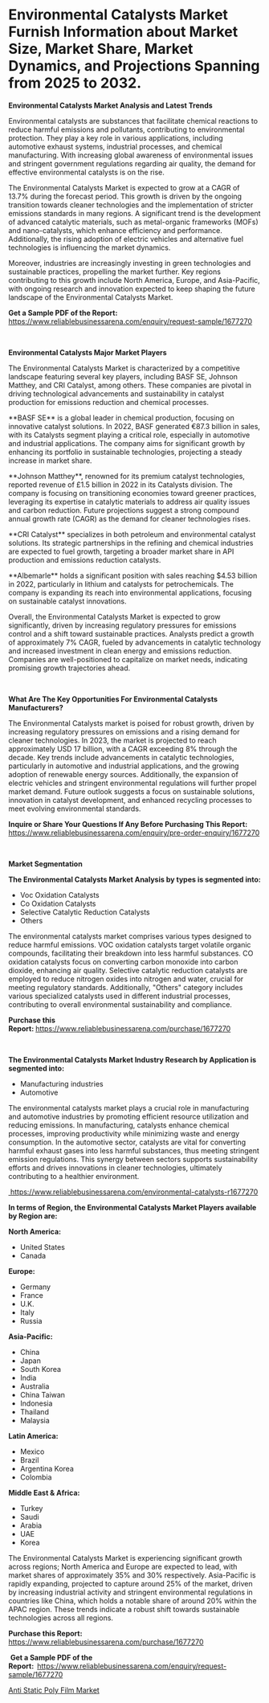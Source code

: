 <p><h1>Environmental Catalysts Market Furnish Information about Market Size, Market Share, Market Dynamics, and Projections Spanning from 2025 to 2032.</h1></p><p><strong>Environmental Catalysts Market Analysis and Latest Trends</strong></p>
<p><p>Environmental catalysts are substances that facilitate chemical reactions to reduce harmful emissions and pollutants, contributing to environmental protection. They play a key role in various applications, including automotive exhaust systems, industrial processes, and chemical manufacturing. With increasing global awareness of environmental issues and stringent government regulations regarding air quality, the demand for effective environmental catalysts is on the rise.</p><p>The Environmental Catalysts Market is expected to grow at a CAGR of 13.7% during the forecast period. This growth is driven by the ongoing transition towards cleaner technologies and the implementation of stricter emissions standards in many regions. A significant trend is the development of advanced catalytic materials, such as metal-organic frameworks (MOFs) and nano-catalysts, which enhance efficiency and performance. Additionally, the rising adoption of electric vehicles and alternative fuel technologies is influencing the market dynamics.</p><p>Moreover, industries are increasingly investing in green technologies and sustainable practices, propelling the market further. Key regions contributing to this growth include North America, Europe, and Asia-Pacific, with ongoing research and innovation expected to keep shaping the future landscape of the Environmental Catalysts Market.</p></p>
<p><strong>Get a Sample PDF of the Report:&nbsp;</strong> <a href="https://www.reliablebusinessarena.com/enquiry/request-sample/1677270?utm_campaign=3515&utm_medium=2&utm_source=Github&utm_content=ia&utm_term=31032025&utm_id=environmental-catalysts">https://www.reliablebusinessarena.com/enquiry/request-sample/1677270</a></p>
<p>&nbsp;</p>
<p><strong>Environmental Catalysts Major Market Players</strong></p>
<p><p>The Environmental Catalysts Market is characterized by a competitive landscape featuring several key players, including BASF SE, Johnson Matthey, and CRI Catalyst, among others. These companies are pivotal in driving technological advancements and sustainability in catalyst production for emissions reduction and chemical processes.</p><p>**BASF SE** is a global leader in chemical production, focusing on innovative catalyst solutions. In 2022, BASF generated €87.3 billion in sales, with its Catalysts segment playing a critical role, especially in automotive and industrial applications. The company aims for significant growth by enhancing its portfolio in sustainable technologies, projecting a steady increase in market share.</p><p>**Johnson Matthey**, renowned for its premium catalyst technologies, reported revenue of £1.5 billion in 2022 in its Catalysts division. The company is focusing on transitioning economies toward greener practices, leveraging its expertise in catalytic materials to address air quality issues and carbon reduction. Future projections suggest a strong compound annual growth rate (CAGR) as the demand for cleaner technologies rises.</p><p>**CRI Catalyst** specializes in both petroleum and environmental catalyst solutions. Its strategic partnerships in the refining and chemical industries are expected to fuel growth, targeting a broader market share in API production and emissions reduction catalysts.</p><p>**Albemarle** holds a significant position with sales reaching $4.53 billion in 2022, particularly in lithium and catalysts for petrochemicals. The company is expanding its reach into environmental applications, focusing on sustainable catalyst innovations.</p><p>Overall, the Environmental Catalysts Market is expected to grow significantly, driven by increasing regulatory pressures for emissions control and a shift toward sustainable practices. Analysts predict a growth of approximately 7% CAGR, fueled by advancements in catalytic technology and increased investment in clean energy and emissions reduction. Companies are well-positioned to capitalize on market needs, indicating promising growth trajectories ahead.</p></p>
<p>&nbsp;</p>
<p><strong>What Are The Key Opportunities For Environmental Catalysts Manufacturers?</strong></p>
<p><p>The Environmental Catalysts market is poised for robust growth, driven by increasing regulatory pressures on emissions and a rising demand for cleaner technologies. In 2023, the market is projected to reach approximately USD 17 billion, with a CAGR exceeding 8% through the decade. Key trends include advancements in catalytic technologies, particularly in automotive and industrial applications, and the growing adoption of renewable energy sources. Additionally, the expansion of electric vehicles and stringent environmental regulations will further propel market demand. Future outlook suggests a focus on sustainable solutions, innovation in catalyst development, and enhanced recycling processes to meet evolving environmental standards.</p></p>
<p><strong>Inquire or Share Your Questions If Any Before Purchasing This Report:</strong> <a href="https://www.reliablebusinessarena.com/enquiry/pre-order-enquiry/1677270?utm_campaign=3515&utm_medium=2&utm_source=Github&utm_content=ia&utm_term=31032025&utm_id=environmental-catalysts">https://www.reliablebusinessarena.com/enquiry/pre-order-enquiry/1677270</a></p>
<p>&nbsp;</p>
<p><strong>Market Segmentation</strong></p>
<p><strong>The Environmental Catalysts Market Analysis by types is segmented into:</strong></p>
<p><ul><li>Voc Oxidation Catalysts</li><li>Co Oxidation Catalysts</li><li>Selective Catalytic Reduction Catalysts</li><li>Others</li></ul></p>
<p><p>The environmental catalysts market comprises various types designed to reduce harmful emissions. VOC oxidation catalysts target volatile organic compounds, facilitating their breakdown into less harmful substances. CO oxidation catalysts focus on converting carbon monoxide into carbon dioxide, enhancing air quality. Selective catalytic reduction catalysts are employed to reduce nitrogen oxides into nitrogen and water, crucial for meeting regulatory standards. Additionally, "Others" category includes various specialized catalysts used in different industrial processes, contributing to overall environmental sustainability and compliance.</p></p>
<p><strong>Purchase this Report:&nbsp;</strong><a href="https://www.reliablebusinessarena.com/purchase/1677270?utm_campaign=3515&utm_medium=2&utm_source=Github&utm_content=ia&utm_term=31032025&utm_id=environmental-catalysts">https://www.reliablebusinessarena.com/purchase/1677270</a></p>
<p>&nbsp;</p>
<p><strong>The Environmental Catalysts Market Industry Research by Application is segmented into:</strong></p>
<p><ul><li>Manufacturing industries</li><li>Automotive</li></ul></p>
<p><p>The environmental catalysts market plays a crucial role in manufacturing and automotive industries by promoting efficient resource utilization and reducing emissions. In manufacturing, catalysts enhance chemical processes, improving productivity while minimizing waste and energy consumption. In the automotive sector, catalysts are vital for converting harmful exhaust gases into less harmful substances, thus meeting stringent emission regulations. This synergy between sectors supports sustainability efforts and drives innovations in cleaner technologies, ultimately contributing to a healthier environment.</p></p>
<p><a href="https://www.reliablebusinessarena.com/environmental-catalysts-r1677270?utm_campaign=3515&utm_medium=2&utm_source=Github&utm_content=ia&utm_term=31032025&utm_id=environmental-catalysts">&nbsp;https://www.reliablebusinessarena.com/environmental-catalysts-r1677270</a></p>
<p><strong>In terms of Region, the Environmental Catalysts Market Players available by Region are:</strong></p>
<p>
    <p> <strong> North America: </strong>
        <ul>
            <li>United States</li>
            <li>Canada</li>
        </ul>
        </p> 
    <p> <strong> Europe: </strong>
        <ul>
            <li>Germany</li>
            <li>France</li>
            <li>U.K.</li>
            <li>Italy</li>
            <li>Russia</li>
        </ul>
        </p> 
    <p> <strong> Asia-Pacific: </strong>
        <ul>
            <li>China</li>
            <li>Japan</li>
            <li>South Korea</li>
            <li>India</li>
            <li>Australia</li>
            <li>China Taiwan</li>
            <li>Indonesia</li>
            <li>Thailand</li>
            <li>Malaysia</li>
        </ul>
        </p> 
    <p> <strong> Latin America: </strong>
        <ul>
            <li>Mexico</li>
            <li>Brazil</li>
            <li>Argentina Korea</li>
            <li>Colombia</li>
        </ul>
        </p> 
    <p> <strong> Middle East & Africa: </strong>
        <ul>
            <li>Turkey</li>
            <li>Saudi</li>
            <li>Arabia</li>
            <li>UAE</li>
            <li>Korea</li>
        </ul>
    </p>
    </p>
<p><p>The Environmental Catalysts Market is experiencing significant growth across regions; North America and Europe are expected to lead, with market shares of approximately 35% and 30% respectively. Asia-Pacific is rapidly expanding, projected to capture around 25% of the market, driven by increasing industrial activity and stringent environmental regulations in countries like China, which holds a notable share of around 20% within the APAC region. These trends indicate a robust shift towards sustainable technologies across all regions.</p></p>
<p><strong>Purchase this Report: </strong><a href="https://www.reliablebusinessarena.com/purchase/1677270?utm_campaign=3515&utm_medium=2&utm_source=Github&utm_content=ia&utm_term=31032025&utm_id=environmental-catalysts">https://www.reliablebusinessarena.com/purchase/1677270</a></p>
<p>&nbsp;<strong>Get a Sample PDF of the Report:&nbsp;&nbsp;</strong><a href="https://www.reliablebusinessarena.com/enquiry/request-sample/1677270?utm_campaign=3515&utm_medium=2&utm_source=Github&utm_content=ia&utm_term=31032025&utm_id=environmental-catalysts">https://www.reliablebusinessarena.com/enquiry/request-sample/1677270</a></p>
<p><strong></strong></p>
<p><p><a href="https://github.com/bufkamaiahi7/Market-Research-Report-List-1/blob/main/anti-static-poly-film-market.md?utm_campaign=3515&utm_medium=2&utm_source=Github&utm_content=ia&utm_term=31032025&utm_id=environmental-catalysts">Anti Static Poly Film Market</a></p></p>